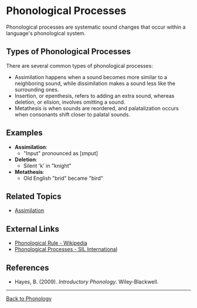 # Phonological Processes

Phonological processes are systematic sound changes that occur within a language's phonological system.

## Types of Phonological Processes

There are several common types of phonological processes: 
- Assimilation happens when a sound becomes more similar to a neighboring sound, while dissimilation makes a sound less like the surrounding ones.   
- Insertion, or epenthesis, refers to adding an extra sound, whereas deletion, or elision, involves omitting a sound.   
- Metathesis is when sounds are reordered, and palatalization occurs when consonants shift closer to palatal sounds.

## Examples

- **Assimilation**:
  - "Input" pronounced as [ɪmpʊt]
- **Deletion**:
  - Silent 'k' in "knight"
- **Metathesis**:
  - Old English "brid" became "bird"

## Related Topics

- [Assimilation](../../Phonetics/Advanced/Assimilation.md)

## External Links

- [Phonological Rule - Wikipedia](https://en.wikipedia.org/wiki/Phonological_rule)
- [Phonological Processes - SIL International](https://glossary.sil.org/term/phonological-process)

## References

- Hayes, B. (2009). *Introductory Phonology*. Wiley-Blackwell.

---

[Back to Phonology](../README.md)
